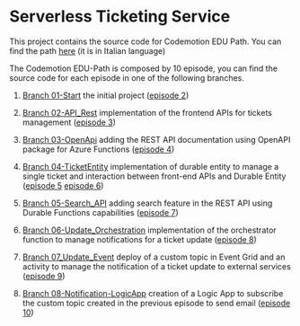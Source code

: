 # Serverless Ticketing Service


This project contains the source code for Codemotion EDU Path. You can find the path <a href="https://talks.codemotion.com/paths/realizzare-un-sistema-di-gestione-ticket-1" target="_blank">here</a> (it is in Italian language)

The Codemotion EDU-Path is composed by 10 episode, you can find the source code for each episode in one of the following branches.

1) <a href="https://github.com/massimobonanni/ServerlessTicketingService/tree/01-Start" target="_blank">Branch 01-Start</a> the initial project (<a href="https://talks.codemotion.com/architettura-della-soluzione-tools-e-cre?playlist=realizzare-un-sistema-di-gestione-ticket-1" target="_blank">episode 2</a>)

2) <a href="https://github.com/massimobonanni/ServerlessTicketingService/tree/02-API_Rest" target="_blank">Branch 02-API_Rest</a> implementation of the frontend APIs for tickets management (<a href="https://talks.codemotion.com/implementare-le-rest-api-di-gestione-dei?playlist=realizzare-un-sistema-di-gestione-ticket-1" target="_blank">episode 3</a>)

3) <a href="https://github.com/massimobonanni/ServerlessTicketingService/tree/03-OpenAPI" target="_blank">Branch 03-OpenApi</a> adding the REST API documentation using OpenAPI package for Azure Functions (<a href="https://talks.codemotion.com/documentare-le-api-di-gestione-dei-ticke?playlist=realizzare-un-sistema-di-gestione-ticket-1" target="_blank">episode 4</a>)

4) <a href="https://github.com/massimobonanni/ServerlessTicketingService/tree/04-TicketEntity" target="_blank">Branch 04-TicketEntity</a> implementation of durable entity to manage a single ticket and interaction between front-end APIs and Durable Entity (<a href="https://talks.codemotion.com/gestire-lo-stato-dei-ticket-tramite-dura?playlist=realizzare-un-sistema-di-gestione-ticket-1" target="_blank">episode 5</a> <a href="https://talks.codemotion.com/interagire-con-la-durable-entity?playlist=realizzare-un-sistema-di-gestione-ticket-1" target="_blank">episode 6</a>)

5) <a href="https://github.com/massimobonanni/ServerlessTicketingService/tree/05-Search_API" target="_blank">Branch 05-Search_API</a> adding search feature in the REST API using Durable Functions capabilities (<a href="https://talks.codemotion.com/implementare-le-funzionalit-di-ricerca-d?playlist=realizzare-un-sistema-di-gestione-ticket-1" target="_blank">episode 7</a>) 

6) <a href="https://github.com/massimobonanni/ServerlessTicketingService/tree/06-Update_Orchestration" target="_blank">Branch 06-Update_Orchestration</a> implementation of the orchestrator function to manage notifications for a ticket update (<a href="https://talks.codemotion.com/gestire-e-persistere-levento-di-aggiorna?playlist=realizzare-un-sistema-di-gestione-ticket-1" target="_blank">episode 8</a>)

7) <a href="https://github.com/massimobonanni/ServerlessTicketingService/tree/07-Update_Events" target="_blank">Branch 07_Update_Event</a> deploy of a custom topic in Event Grid and an activity to manage the notification of a ticket update to external services (<a href="https://talks.codemotion.com/emettere-gli-eventi-di-aggiornamento-su-?playlist=realizzare-un-sistema-di-gestione-ticket-1" target="_blank">episode 9</a>)

8) <a href="https://github.com/massimobonanni/ServerlessTicketingService/tree/08-Notification-LogicApp" target="_blank">Branch 08-Notification-LogicApp</a> creation of a Logic App to subscribe the custom topic created in the previous episode to send email (<a href="https://talks.codemotion.com/notificare-laggiornamento-di-un-ticket-v?playlist=realizzare-un-sistema-di-gestione-ticket-1" target="_blank">episode 10</a>)
